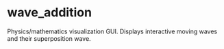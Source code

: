 # wave_addition
Physics/mathematics visualization GUI. Displays interactive moving waves and their superposition wave.
